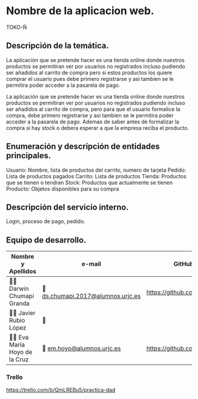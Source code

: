# Nombre de la aplicacion web.
TOKO-Ñ
## Descripción de la temática.
La aplicación que se pretende hacer es una tienda online donde nuestros productos se permitiran ver por usuarios no registrados incluso pudiendo ser añadidos al carrito de compra pero si estos productos los quiere comprar el usuario pues debe primero registrarse y asi tambien se le permitira poder acceder a la pasarela de pago.


La aplicación que se pretende hacer es una tienda online donde nuestros productos se permitiran ver por usuarios no registrados pudiendo incluso ser añadidos al carrito de compra, pero para que el usuario formalice la compra, debe primero registrarse y asi tambien se le permitira poder acceder a la pasarela de pago. Ademas de saber antes de formalizar la compra si hay stock o debera esperar a que la empresa reciba el producto.

## Enumeración y descripción de entidades principales.

Usuario: Nombre, lista de productos del carrito, numero de tarjeta
Pedido: Lista de productos pagados
Carrito: Lista de productos
Tienda: Productos que se tienen o tendran
Stock: Productos que actualmente se tienen
Producto: Objetos disponibles para su compra

## Descripción del servicio interno.

Login, proceso de pago, pedido.

## Equipo de desarrollo.
Nombre y Apellidos | e-mail | GitHub
-------------------|----------------------|-----------------
:man_student: Darwin Chumapi Granda | :e-mail: ds.chumapi.2017@alumnos.urjc.es | https://github.com/DSCHG
:man_student: Javier Rubio López | :e-mail:  
:man_student: Eva María Hoyo de la Cruz | :e-mail:  em.hoyo@alumnos.urjc.es  |  https://github.com/Eva87

### Trello
https://trello.com/b/QmLREBu5/practica-dad
